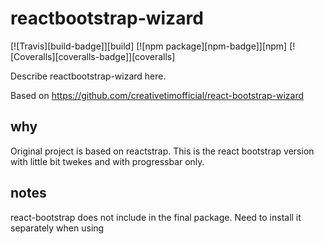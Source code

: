 # reactbootstrap-wizard

[![Travis][build-badge]][build]
[![npm package][npm-badge]][npm]
[![Coveralls][coveralls-badge]][coveralls]

Describe reactbootstrap-wizard here.

Based on https://github.com/creativetimofficial/react-bootstrap-wizard

## why

Original project is based on reactstrap. This is the react bootstrap version with little bit twekes and with progressbar only.

## notes

react-bootstrap does not include in the final package. Need to install it separately when using
